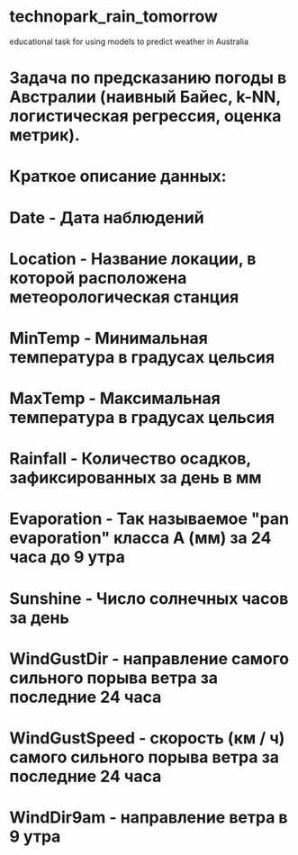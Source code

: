 # technopark_rain_tomorrow
educational task for using models to predict weather in Australia
# Задача по предсказанию погоды в Австралии (наивный Байес, k-NN, логистическая регрессия, оценка метрик).
# Краткое описание данных:
# Date - Дата наблюдений
# Location - Название локации, в которой расположена метеорологическая станция
# MinTemp - Минимальная температура в градусах цельсия
# MaxTemp - Максимальная температура в градусах цельсия
# Rainfall - Количество осадков, зафиксированных за день в мм
# Evaporation - Так называемое "pan evaporation" класса А (мм) за 24 часа до 9 утра
# Sunshine - Число солнечных часов за день
# WindGustDir - направление самого сильного порыва ветра за последние 24 часа
# WindGustSpeed - скорость (км / ч) самого сильного порыва ветра за последние 24 часа
# WindDir9am - направление ветра в 9 утра
